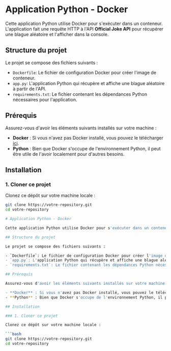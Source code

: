 # Application Python - Docker

Cette application Python utilise Docker pour s'exécuter dans un conteneur. L'application fait une requête HTTP à l'API **Official Joke API** pour récupérer une blague aléatoire et l'afficher dans la console.

## Structure du projet

Le projet se compose des fichiers suivants :

- `Dockerfile`: Le fichier de configuration Docker pour créer l'image de conteneur.
- `app.py`: L'application Python qui récupère et affiche une blague aléatoire à partir de l'API.
- `requirements.txt`: Le fichier contenant les dépendances Python nécessaires pour l'application.

## Prérequis

Assurez-vous d'avoir les éléments suivants installés sur votre machine :

- **Docker** : Si vous n'avez pas Docker installé, vous pouvez le télécharger [ici](https://www.docker.com/products/docker-desktop).
- **Python** : Bien que Docker s'occupe de l'environnement Python, il peut être utile de l'avoir localement pour d'autres besoins.

## Installation

### 1. Cloner ce projet

Clonez ce dépôt sur votre machine locale :

```bash
git clone https://votre-repository.git
cd votre-repository

# Application Python - Docker

Cette application Python utilise Docker pour s'exécuter dans un conteneur. L'application fait une requête HTTP à l'API **Official Joke API** pour récupérer une blague aléatoire et l'afficher dans la console.

## Structure du projet

Le projet se compose des fichiers suivants :

- `Dockerfile`: Le fichier de configuration Docker pour créer l'image de conteneur.
- `app.py`: L'application Python qui récupère et affiche une blague aléatoire à partir de l'API.
- `requirements.txt`: Le fichier contenant les dépendances Python nécessaires pour l'application.

## Prérequis

Assurez-vous d'avoir les éléments suivants installés sur votre machine :

- **Docker** : Si vous n'avez pas Docker installé, vous pouvez le télécharger [ici](https://www.docker.com/products/docker-desktop).
- **Python** : Bien que Docker s'occupe de l'environnement Python, il peut être utile de l'avoir localement pour d'autres besoins.

## Installation

### 1. Cloner ce projet

Clonez ce dépôt sur votre machine locale :

```bash
git clone https://votre-repository.git
cd votre-repository
